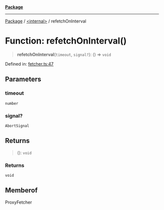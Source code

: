 [**Package**](../../README.md)

***

[Package](../../globals.md) / [\<internal\>](../README.md) / refetchOnInterval

# Function: refetchOnInterval()

> **refetchOnInterval**(`timeout`, `signal?`): () => `void`

Defined in: [fetcher.ts:47](https://github.com/AlexXanderGrib/proxy-master/blob/d9889b922817ac03c7a235b832a590a4ef34fb55/src/fetcher.ts#L47)

## Parameters

### timeout

`number`

### signal?

`AbortSignal`

## Returns

> (): `void`

### Returns

`void`

## Memberof

ProxyFetcher
